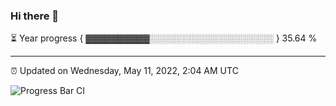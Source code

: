 ### Hi there 👋

⏳ Year progress { ▓▓▓▓▓▓▓▓▓▓░░░░░░░░░░░░░░░░░░░░ } 35.64 %

---

⏰ Updated on Wednesday, May 11, 2022, 2:04 AM UTC

![Progress Bar CI](https://github.com/arthurbuhl/arthurbuhl/workflows/Progress%20Bar%20CI/badge.svg)
